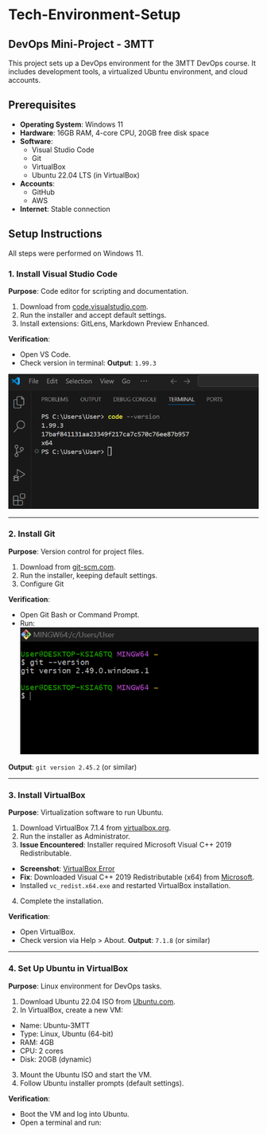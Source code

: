 # Tech-Environment-Setup
## DevOps Mini-Project - 3MTT

This project sets up a DevOps environment for the 3MTT DevOps course. It includes development tools, a virtualized Ubuntu environment, and cloud accounts.

## Prerequisites
- **Operating System**: Windows 11
- **Hardware**: 16GB RAM, 4-core CPU, 20GB free disk space
- **Software**:
  - Visual Studio Code
  - Git
  - VirtualBox
  - Ubuntu 22.04 LTS (in VirtualBox)
- **Accounts**:
  - GitHub
  - AWS
- **Internet**: Stable connection

## Setup Instructions

All steps were performed on Windows 11.

### 1. Install Visual Studio Code
**Purpose**: Code editor for scripting and documentation.

1. Download from [code.visualstudio.com](https://code.visualstudio.com).
2. Run the installer and accept default settings.
3. Install extensions: GitLens, Markdown Preview Enhanced.

**Verification**:
- Open VS Code.
- Check version in terminal:
**Output**: `1.99.3`


![vscode](./img/1.%20VScode.png)

---

### 2. Install Git
**Purpose**: Version control for project files.

1. Download from [git-scm.com](https://git-scm.com).
2. Run the installer, keeping default settings.
3. Configure Git

**Verification**:
- Open Git Bash or Command Prompt.
- Run:
![Git bash](./img/2.%20Git%20Bash.png)


**Output**: `git version 2.45.2` (or similar)

---

### 3. Install VirtualBox
**Purpose**: Virtualization software to run Ubuntu.

1. Download VirtualBox 7.1.4 from [virtualbox.org](https://www.virtualbox.org).
2. Run the installer as Administrator.
3. **Issue Encountered**: Installer required Microsoft Visual C++ 2019 Redistributable.
 - **Screenshot**: [VirtualBox Error](img/virtualbox-error.png)
 - **Fix**: Downloaded Visual C++ 2019 Redistributable (x64) from [Microsoft](https://learn.microsoft.com/en-us/cpp/windows/latest-supported-vc-redist).
 - Installed `vc_redist.x64.exe` and restarted VirtualBox installation.
4. Complete the installation.

**Verification**:
- Open VirtualBox.
- Check version via Help > About.
**Output**: `7.1.8` (or similar)

---

### 4. Set Up Ubuntu in VirtualBox
**Purpose**: Linux environment for DevOps tasks.

1. Download Ubuntu 22.04 ISO from [Ubuntu.com](https://ubuntu.com/download/desktop).
2. In VirtualBox, create a new VM:
 - Name: Ubuntu-3MTT
 - Type: Linux, Ubuntu (64-bit)
 - RAM: 4GB
 - CPU: 2 cores
 - Disk: 20GB (dynamic)
3. Mount the Ubuntu ISO and start the VM.
4. Follow Ubuntu installer prompts (default settings).

**Verification**:
- Boot the VM and log into Ubuntu.
- Open a terminal and run: